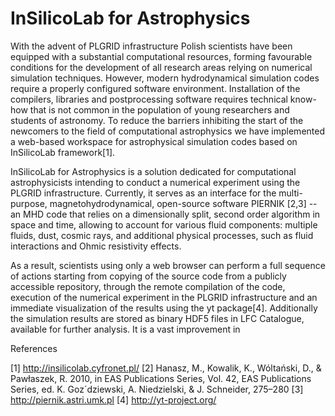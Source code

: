 InSilicoLab for Astrophysics
============================

With the advent of PLGRID infrastructure Polish scientists have been equipped
with a substantial computational resources, forming favourable conditions for
the development of all research areas relying on numerical simulation
techniques. However, modern hydrodynamical simulation codes require a properly
configured software environment. Installation of the compilers, libraries and
postprocessing software requires technical know-how that is not common in the
population of young researchers and students of astronomy. To reduce the
barriers inhibiting the start of the newcomers to the field of computational
astrophysics we have implemented a web-based workspace for astrophysical
simulation codes based on InSilicoLab framework[1].

InSilicoLab for Astrophysics is a solution dedicated for computational
astrophysicists intending to conduct a numerical experiment using the PLGRID
infrastructure. Currently, it serves as an interface for the multi-purpose,
magnetohydrodynamical, open-source software PIERNIK [2,3] -- an MHD
code that relies on a dimensionally split, second order algorithm in space and
time, allowing to account for various fluid components: multiple fluids,
dust, cosmic rays, and additional physical processes, such as fluid
interactions and Ohmic resistivity effects.

As a result, scientists using only a web browser can perform a full sequence of
actions starting from copying of the source code from a publicly accessible
repository, through the remote compilation of the code, execution of the
numerical experiment in the PLGRID infrastructure and an immediate
visualization of the results using the yt package[4]. Additionally the
simulation results are stored as binary HDF5 files in LFC Catalogue, available
for further analysis. It is a vast improvement in 


References

[1] http://insilicolab.cyfronet.pl/
[2] Hanasz, M., Kowalik, K., Wóltański, D., & Pawłaszek, R. 2010, in EAS Publications Series, Vol. 42, EAS Publications Series, ed. K.
Goz´dziewski, A. Niedzielski, & J. Schneider, 275–280
[3] http://piernik.astri.umk.pl
[4] http://yt-project.org/
